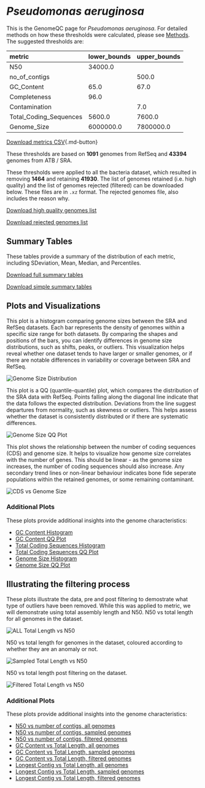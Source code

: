 # *Pseudomonas aeruginosa*

This is the GenomeQC page for *Pseudomonas aeruginosa*. For detailed methods on how these thresholds were calculated, please see [Methods](../../methods.md).
The suggested thresholds are: 

| metric                 | lower_bounds   | upper_bounds   |
|:-----------------------|:---------------|:---------------|
| N50                    | 34000.0        |                |
| no_of_contigs          |                | 500.0          |
| GC_Content             | 65.0           | 67.0           |
| Completeness           | 96.0           |                |
| Contamination          |                | 7.0            |
| Total_Coding_Sequences | 5600.0         | 7600.0         |
| Genome_Size            | 6000000.0      | 7800000.0      |

[Download metrics CSV](Pseudomonas_aeruginosa_metrics.csv){.md-button}


These thresholds are based on **1091** genomes from RefSeq and **43394** genomes from ATB / SRA.

These thresholds were applied to all the bacteria dataset, which resulted in removing **1464** and retaining **41930**.
The list of genomes retained (i.e. high quality) and the list of genomes rejected (filtered) can be downloaded below. These files are in `.xz` format. The rejected genomes file, also includes the reason why.

[Download high quality genomes list](Pseudomonas_aeruginosa_high_quality_genomes.csv.xz)


[Download rejected genomes list](Pseudomonas_aeruginosa_filtered_out_genomes.csv.xz)



## Summary Tables
These tables provide a summary of the distribution of each metric, including SDeviation, Mean, Median, and Percentiles.

[Download full summary tables](summary.csv)

[Download simple summary tables](selected_summary.csv)

## Plots and Visualizations

This plot is a histogram comparing genome sizes between the SRA and RefSeq datasets. Each bar represents the density of genomes within a specific size range for both datasets. By comparing the shapes and positions of the bars, you can identify differences in genome size distributions, such as shifts, peaks, or outliers. This visualization helps reveal whether one dataset tends to have larger or smaller genomes, or if there are notable differences in variability or coverage between SRA and RefSeq.

![Genome Size Distribution](Genome_Size_refseq_histogram_kde.png)

This plot is a QQ (quantile-quantile) plot, which compares the distribution of the SRA data with RefSeq. Points falling along the diagonal line indicate that the data follows the expected distribution. Deviations from the line suggest departures from normality, such as skewness or outliers. This helps assess whether the dataset is consistently distributed or if there are systematic differences.

![Genome Size QQ Plot](Genome_Size_refseq_qqplot.png)

This plot shows the relationship between the number of coding sequences (CDS) and genome size. It helps to visualize how genome size correlates with the number of genes. This should be linear - as the genome size increases, the number of coding sequences should also increase. Any secondary trend lines or non-linear behaviour indicates bone fide seperate populations within the retained genomes, or some remaining contaminant. 

![CDS vs Genome Size](Pseudomonas_aeruginosa_CDS_vs_Genome_Size.png)

### Additional Plots

These plots provide additional insights into the genome characteristics:

- [GC Content Histogram](GC_Content_refseq_histogram_kde.png)
- [GC Content QQ Plot](GC_Content_refseq_qqplot.png)
- [Total Coding Sequences Histogram](Total_Coding_Sequences_refseq_histogram_kde.png)
- [Total Coding Sequences QQ Plot](Total_Coding_Sequences_refseq_qqplot.png)
- [Genome Size Histogram](Genome_Size_refseq_histogram_kde.png)
- [Genome Size QQ Plot](Genome_Size_refseq_qqplot.png)
## Illustrating the filtering process
These plots illustrate the data, pre and post filtering to demostrate what type of outliers have been removed. While this was applied to metric, we will demonstrate using total assembly length and N50.
N50 vs total length for all genomes in the dataset.

![ALL Total Length vs N50](Pseudomonas_aeruginosa_all_total_length_N50.png)

N50 vs total length for genomes in the dataset, coloured according to whether they are an anomaly or not.

![Sampled Total Length vs N50](Pseudomonas_aeruginosa_sample_total_length_N50.png)

N50 vs total length post filtering on the dataset.

![Filtered Total Length vs N50](Pseudomonas_aeruginosa_filt_total_length_N50.png)

### Additional Plots

These plots provide additional insights into the genome characteristics:

- [N50 vs number of contigs, all genomes](Pseudomonas_aeruginosa_all_N50_number.png)
- [N50 vs number of contigs, sampled genomes](Pseudomonas_aeruginosa_sample_N50_number.png)
- [N50 vs number of contigs, filtered genomes](Pseudomonas_aeruginosa_filt_N50_number.png)
- [GC Content vs Total Length, all genomes](Pseudomonas_aeruginosa_all_total_length_GC_Content.png)
- [GC Content vs Total Length, sampled genomes](Pseudomonas_aeruginosa_sample_total_length_GC_Content.png)
- [GC Content vs Total Length, filtered genomes](Pseudomonas_aeruginosa_filt_total_length_GC_Content.png)
- [Longest Contig vs Total Length, all genomes](Pseudomonas_aeruginosa_all_total_length_longest.png)
- [Longest Contig vs Total Length, sampled genomes](Pseudomonas_aeruginosa_sample_total_length_longest.png)
- [Longest Contig vs Total Length, filtered genomes](Pseudomonas_aeruginosa_filt_total_length_longest.png)

